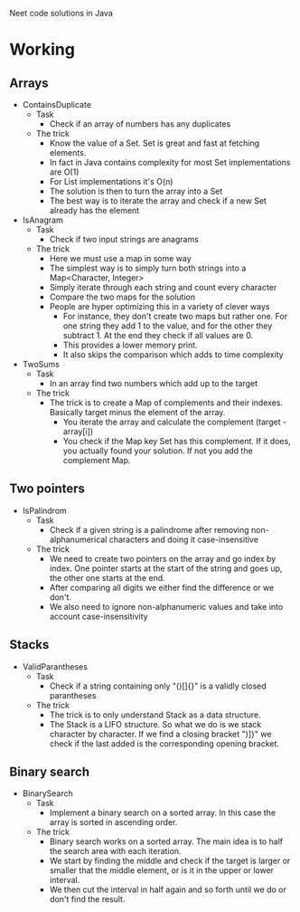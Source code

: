 Neet code solutions in Java

# Working

## Arrays

* ContainsDuplicate
  * Task
    * Check if an array of numbers has any duplicates
  * The trick
    * Know the value of a Set. Set is great and fast at fetching elements.
    * In fact in Java contains complexity for most Set implementations are O(1)
    * For List implementations it's O(n)
    * The solution is then to turn the array into a Set
    * The best way is to iterate the array and check if a new Set already has the element
* IsAnagram
  * Task
    * Check if two input strings are anagrams
  * The trick
    * Here we must use a map in some way
    * The simplest way is to simply turn both strings into a Map<Character, Integer>
    * Simply iterate through each string and count every character
    * Compare the two maps for the solution
    * People are hyper optimizing this in a variety of clever ways
      * For instance, they don't create two maps but rather one. For one string they add 1 to the value, and for the other they subtract 1. At the end they check if all values are 0.
      * This provides a lower memory print.
      * It also skips the comparison which adds to time complexity
* TwoSums
  * Task
    * In an array find two numbers which add up to the target
  * The trick
    * The trick is to create a Map of complements and their indexes. Basically target minus the element of the array.
      * You iterate the array and calculate the complement (target - array[i])
      * You check if the Map key Set has this complement. If it does, you actually found your solution. If not you add the complement Map.

## Two pointers

* IsPalindrom
  * Task
    * Check if a given string is a palindrome after removing non-alphanumerical characters and doing it case-insensitive
  * The trick
    * We need to create two pointers on the array and go index by index. One pointer starts at the start of the string and goes up, the other one starts at the end.
    * After comparing all digits we either find the difference or we don't.
    * We also need to ignore non-alphanumeric values and take into account case-insensitivity

## Stacks

* ValidParantheses
  * Task
    * Check if a string containing only "()[]{}" is a validly closed parantheses
  * The trick
    * The trick is to only understand Stack as a data structure. 
    * The Stack is a LIFO structure. So what we do is we stack character by character. If we find a closing bracket ")]}" we check if the last added is the corresponding opening bracket.

## Binary search

* BinarySearch
  * Task
    * Implement a binary search on a sorted array. In this case the array is sorted in ascending order.
  * The trick
    * Binary search works on a sorted array. The main idea is to half the search area with each iteration.
    * We start by finding the middle and check if the target is larger or smaller that the middle element, or is it in the upper or lower interval.
    * We then cut the interval in half again and so forth until we do or don't find the result.